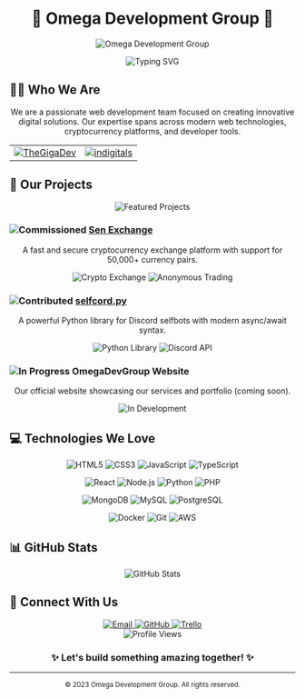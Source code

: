 # <div align="center">🚀 Omega Development Group 🚀</div>

<div align="center">
  
  ![Omega Development Group](https://img.shields.io/badge/Omega-Development-blue?style=for-the-badge&logo=github)
  
  <p align="center">
    <img src="https://readme-typing-svg.herokuapp.com?font=Fira+Code&pause=1000&color=0969DA&center=true&vCenter=true&width=435&lines=Building+the+web+of+tomorrow;Crafting+digital+experiences;Turning+ideas+into+reality" alt="Typing SVG" />
  </p>

</div>

## 👨‍💻 Who We Are

<div align="center">
  <p>We are a passionate web development team focused on creating innovative digital solutions. Our expertise spans across modern web technologies, cryptocurrency platforms, and developer tools.</p>
</div>

<table align="center">
  <tr>
    <td align="center">
      <a href="https://github.com/TheGigaDev">
        <img src="https://img.shields.io/badge/GitHub-TheGigaDev-181717?style=for-the-badge&logo=github" alt="TheGigaDev"/>
      </a>
    </td>
    <td align="center">
      <a href="https://github.com/indigitals">
        <img src="https://img.shields.io/badge/GitHub-indigitals-181717?style=for-the-badge&logo=github" alt="indigitals"/>
      </a>
    </td>
  </tr>
</table>

## 🌟 Our Projects

<div align="center">
  <img src="https://img.shields.io/badge/Projects-Featured-orange?style=for-the-badge" alt="Featured Projects"/>
</div>

### <img src="https://img.shields.io/badge/-Commissioned-success" alt="Commissioned"/> [Sen Exchange](https://senexchange.org/)

<div align="center">
  <p>A fast and secure cryptocurrency exchange platform with support for 50,000+ currency pairs.</p>
  
  <img src="https://img.shields.io/badge/Crypto-Exchange-yellow?style=flat-square&logo=bitcoin" alt="Crypto Exchange"/>
  <img src="https://img.shields.io/badge/Anonymous-Trading-blue?style=flat-square&logo=privacy" alt="Anonymous Trading"/>
</div>

### <img src="https://img.shields.io/badge/-Contributed-blueviolet" alt="Contributed"/> [selfcord.py](https://pypi.org/project/selfcord.py/)

<div align="center">
  <p>A powerful Python library for Discord selfbots with modern async/await syntax.</p>
  
  <img src="https://img.shields.io/badge/Python-Library-3776AB?style=flat-square&logo=python" alt="Python Library"/>
  <img src="https://img.shields.io/badge/Discord-API-5865F2?style=flat-square&logo=discord" alt="Discord API"/>
</div>

### <img src="https://img.shields.io/badge/-In%20Progress-important" alt="In Progress"/> OmegaDevGroup Website

<div align="center">
  <p>Our official website showcasing our services and portfolio (coming soon).</p>
  
  <img src="https://img.shields.io/badge/Status-In%20Development-yellow?style=flat-square" alt="In Development"/>
</div>

## 💻 Technologies We Love

<div align="center">
  <p>
    <img src="https://img.shields.io/badge/HTML5-E34F26?style=for-the-badge&logo=html5&logoColor=white" alt="HTML5"/>
    <img src="https://img.shields.io/badge/CSS3-1572B6?style=for-the-badge&logo=css3&logoColor=white" alt="CSS3"/>
    <img src="https://img.shields.io/badge/JavaScript-F7DF1E?style=for-the-badge&logo=javascript&logoColor=black" alt="JavaScript"/>
    <img src="https://img.shields.io/badge/TypeScript-007ACC?style=for-the-badge&logo=typescript&logoColor=white" alt="TypeScript"/>
  </p>
  <p>
    <img src="https://img.shields.io/badge/React-20232A?style=for-the-badge&logo=react&logoColor=61DAFB" alt="React"/>
    <img src="https://img.shields.io/badge/Node.js-43853D?style=for-the-badge&logo=node.js&logoColor=white" alt="Node.js"/>
    <img src="https://img.shields.io/badge/Python-3776AB?style=for-the-badge&logo=python&logoColor=white" alt="Python"/>
    <img src="https://img.shields.io/badge/PHP-777BB4?style=for-the-badge&logo=php&logoColor=white" alt="PHP"/>
  </p>
  <p>
    <img src="https://img.shields.io/badge/MongoDB-4EA94B?style=for-the-badge&logo=mongodb&logoColor=white" alt="MongoDB"/>
    <img src="https://img.shields.io/badge/MySQL-005C84?style=for-the-badge&logo=mysql&logoColor=white" alt="MySQL"/>
    <img src="https://img.shields.io/badge/PostgreSQL-316192?style=for-the-badge&logo=postgresql&logoColor=white" alt="PostgreSQL"/>
  </p>
  <p>
    <img src="https://img.shields.io/badge/Docker-2CA5E0?style=for-the-badge&logo=docker&logoColor=white" alt="Docker"/>
    <img src="https://img.shields.io/badge/Git-F05032?style=for-the-badge&logo=git&logoColor=white" alt="Git"/>
    <img src="https://img.shields.io/badge/AWS-FF9900?style=for-the-badge&logo=amazonaws&logoColor=white" alt="AWS"/>
  </p>
</div>

## 📊 GitHub Stats

<div align="center">
  <img src="https://github-readme-stats.vercel.app/api?username=OmegaDevGroup&show_icons=true&theme=radical" alt="GitHub Stats" />
</div>

## 🔗 Connect With Us

<div align="center">
  <a href="mailto:contact@omegadevgroup.com">
    <img src="https://img.shields.io/badge/Email-D14836?style=for-the-badge&logo=gmail&logoColor=white" alt="Email"/>
  </a>
  <a href="https://github.com/OmegaDevGroup">
    <img src="https://img.shields.io/badge/GitHub-100000?style=for-the-badge&logo=github&logoColor=white" alt="GitHub"/>
  </a>
  <a href="https://trello.com/b/y7ucnZB9/projects">
    <img src="https://img.shields.io/badge/Trello-0052CC?style=for-the-badge&logo=trello&logoColor=white" alt="Trello"/>
  </a>
</div>

<div align="center">
  <img src="https://komarev.com/ghpvc/?username=OmegaDevGroup&color=blueviolet&style=flat-square&label=Profile+Views" alt="Profile Views"/>
</div>

<div align="center">
  
  ### ✨ Let's build something amazing together! ✨
  
</div>

---

<div align="center">
  <sub>© 2023 Omega Development Group. All rights reserved.</sub>
</div>
